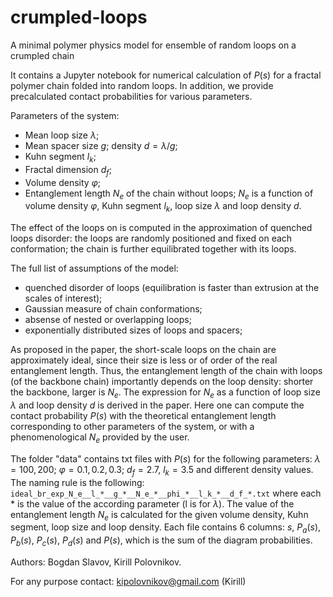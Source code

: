 # crumpled-loops
A minimal polymer physics model for ensemble of random loops on a crumpled chain

It contains a Jupyter notebook for numerical calculation of $P(s)$ for a fractal polymer chain folded into random loops. In addition, we provide precalculated contact probabilities for various parameters.   

Parameters of the system:
- Mean loop size $\lambda$;
- Mean spacer size $g$; density $d=\lambda/g$;
- Kuhn segment $l_k$;
- Fractal dimension $d_f$;
- Volume density $\varphi$;
- Entanglement length $N_e$ of the chain without loops; 
$N_e$ is a function of volume density $\varphi$, Kuhn segment $l_k$, loop size $\lambda$ and loop density $d$. 

The effect of the loops on is computed in the approximation of quenched loops disorder: the loops are randomly positioned and fixed on each conformation;
the chain is further equilibrated together with its loops.

The full list of assumptions of the model:
- quenched disorder of loops (equilibration is faster than extrusion at the scales of interest);
- Gaussian measure of chain conformations;
- absense of nested or overlapping loops;
- exponentially distributed sizes of loops and spacers;

As proposed in the paper, the short-scale loops on the chain are approximately ideal, since their size is less or of order of the real entanglement length.
Thus, the entanglement length of the chain with loops (of the backbone chain) importantly depends on the loop density: shorter the backbone, larger is $N_e$.
The expression for $N_e$ as a function of loop size $\lambda$ and loop density $d$ is derived in the paper. Here one can compute the contact probability $P(s)$
with the theoretical entanglement length corresponding to other parameters of the system, or with a phenomenological $N_e$ provided by the user.

The folder "data" contains txt files with $P(s)$ for the following parameters: $\lambda=100, 200$; $\varphi=0.1, 0.2, 0.3$; $d_f=2.7$, $l_k=3.5$ and different density values. The naming rule is the following: `ideal_br_exp_N_e__l_*__g_*__N_e_*__phi_*__l_k_*__d_f_*.txt` where each * is the value of the according parameter (l is for $\lambda$). The value of the entanglement length $N_e$ is calculated for the given volume density, Kuhn segment, loop size and loop density. Each file contains 6 columns: $s$, $P_a(s)$, $P_b(s)$, $P_c(s)$, $P_d(s)$ and $P(s)$, which is the sum of the diagram probabilities. 

Authors: Bogdan Slavov, Kirill Polovnikov.

For any purpose contact: kipolovnikov@gmail.com (Kirill)
